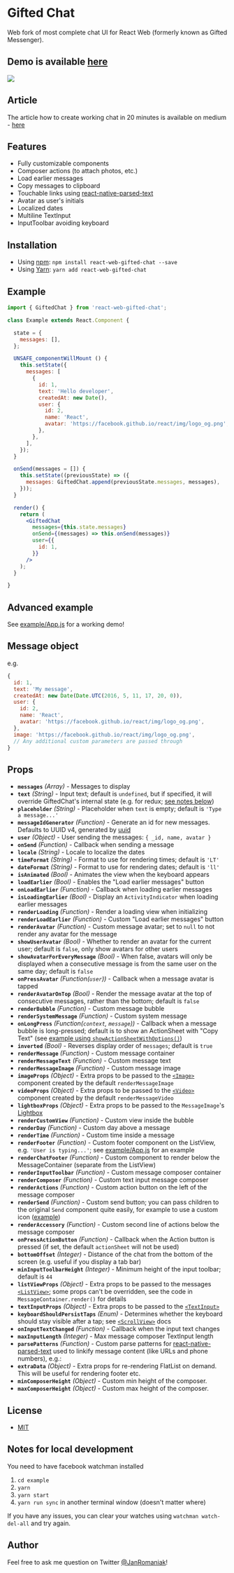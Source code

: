 # Gifted Chat

Web fork of most complete chat UI for React Web (formerly known as Gifted Messenger).

## Demo is available [here](https://codesandbox.io/s/pw6zzl542x)

![](https://thumbs.gfycat.com/VibrantRecklessIriomotecat-size_restricted.gif)

## Article
The article how to create working chat in 20 minutes is available on medium - [here](https://medium.com/@janromaniak/working-realtime-chat-in-react-in-less-than-20-minutes-335f9cf73d69)

## Features

- Fully customizable components
- Composer actions (to attach photos, etc.)
- Load earlier messages
- Copy messages to clipboard
- Touchable links using [react-native-parsed-text](https://github.com/taskrabbit/react-native-parsed-text)
- Avatar as user's initials
- Localized dates
- Multiline TextInput
- InputToolbar avoiding keyboard


## Installation

- Using [npm](https://www.npmjs.com/#getting-started): `npm install react-web-gifted-chat --save`
- Using [Yarn](https://yarnpkg.com/): `yarn add react-web-gifted-chat`

## Example

```jsx
import { GiftedChat } from 'react-web-gifted-chat';

class Example extends React.Component {

  state = {
    messages: [],
  };

  UNSAFE_componentWillMount () {
    this.setState({
      messages: [
        {
          id: 1,
          text: 'Hello developer',
          createdAt: new Date(),
          user: {
            id: 2,
            name: 'React',
            avatar: 'https://facebook.github.io/react/img/logo_og.png',
          },
        },
      ],
    });
  }

  onSend(messages = []) {
    this.setState((previousState) => ({
      messages: GiftedChat.append(previousState.messages, messages),
    }));
  }

  render() {
    return (
      <GiftedChat
        messages={this.state.messages}
        onSend={(messages) => this.onSend(messages)}
        user={{
          id: 1,
        }}
      />
    );
  }

}
```

## Advanced example

See [example/App.js](example/App.js) for a working demo!

## Message object

e.g.

```js
{
  id: 1,
  text: 'My message',
  createdAt: new Date(Date.UTC(2016, 5, 11, 17, 20, 0)),
  user: {
    id: 2,
    name: 'React',
    avatar: 'https://facebook.github.io/react/img/logo_og.png',
  },
  image: 'https://facebook.github.io/react/img/logo_og.png',
  // Any additional custom parameters are passed through
}
```

## Props

- **`messages`** _(Array)_ - Messages to display
- **`text`** _(String)_ - Input text; default is `undefined`, but if specified, it will override GiftedChat's internal state (e.g. for redux; [see notes below](#notes-for-redux))
- **`placeholder`** _(String)_ - Placeholder when `text` is empty; default is `'Type a message...'`
- **`messageIdGenerator`** _(Function)_ - Generate an id for new messages. Defaults to UUID v4, generated by [uuid](https://github.com/kelektiv/node-uuid)
- **`user`** _(Object)_ - User sending the messages: `{ _id, name, avatar }`
- **`onSend`** _(Function)_ - Callback when sending a message
- **`locale`** _(String)_ - Locale to localize the dates
- **`timeFormat`** _(String)_ - Format to use for rendering times; default is `'LT'`
- **`dateFormat`** _(String)_ - Format to use for rendering dates; default is `'ll'`
- **`isAnimated`** _(Bool)_ - Animates the view when the keyboard appears
- **`loadEarlier`** _(Bool)_ - Enables the "Load earlier messages" button
- **`onLoadEarlier`** _(Function)_ - Callback when loading earlier messages
- **`isLoadingEarlier`** _(Bool)_ - Display an `ActivityIndicator` when loading earlier messages
- **`renderLoading`** _(Function)_ - Render a loading view when initializing
- **`renderLoadEarlier`** _(Function)_ - Custom "Load earlier messages" button
- **`renderAvatar`** _(Function)_ - Custom message avatar; set to `null` to not render any avatar for the message
- **`showUserAvatar`** _(Bool)_ - Whether to render an avatar for the current user; default is `false`, only show avatars for other users
- **`showAvatarForEveryMessage`** _(Bool)_ - When false, avatars will only be displayed when a consecutive message is from the same user on the same day; default is `false`
- **`onPressAvatar`** _(Function(`user`))_ - Callback when a message avatar is tapped
- **`renderAvatarOnTop`** _(Bool)_ - Render the message avatar at the top of consecutive messages, rather than the bottom; default is `false`
- **`renderBubble`** _(Function)_ - Custom message bubble
- **`renderSystemMessage`** _(Function)_ - Custom system message
- **`onLongPress`** _(Function(`context`, `message`))_ - Callback when a message bubble is long-pressed; default is to show an ActionSheet with "Copy Text" (see [example using `showActionSheetWithOptions()`](https://github.com/FaridSafi/react-native-gifted-chat/blob/master@%7B2017-09-25%7D/src/Bubble.js#L96-L119))
- **`inverted`** _(Bool)_ - Reverses display order of `messages`; default is `true`
- **`renderMessage`** _(Function)_ - Custom message container
- **`renderMessageText`** _(Function)_ - Custom message text
- **`renderMessageImage`** _(Function)_ - Custom message image
- **`imageProps`** _(Object)_ - Extra props to be passed to the [`<Image>`](https://facebook.github.io/react-native/docs/image.html) component created by the default `renderMessageImage`
- **`videoProps`** _(Object)_ - Extra props to be passed to the [`<Video>`](https://github.com/react-native-community/react-native-video) component created by the default `renderMessageVideo`
- **`lightboxProps`** _(Object)_ - Extra props to be passed to the `MessageImage`'s [Lightbox](https://github.com/oblador/react-native-lightbox)
- **`renderCustomView`** _(Function)_ - Custom view inside the bubble
- **`renderDay`** _(Function)_ - Custom day above a message
- **`renderTime`** _(Function)_ - Custom time inside a message
- **`renderFooter`** _(Function)_ - Custom footer component on the ListView, e.g. `'User is typing...'`; see [example/App.js](example/App.js) for an example
- **`renderChatFooter`** _(Function)_ - Custom component to render below the MessageContainer (separate from the ListView)
- **`renderInputToolbar`** _(Function)_ - Custom message composer container
- **`renderComposer`** _(Function)_ - Custom text input message composer
- **`renderActions`** _(Function)_ - Custom action button on the left of the message composer
- **`renderSend`** _(Function)_ - Custom send button; you can pass children to the original `Send` component quite easily, for example to use a custom icon ([example](https://github.com/FaridSafi/react-native-gifted-chat/pull/487))
- **`renderAccessory`** _(Function)_ - Custom second line of actions below the message composer
- **`onPressActionButton`** _(Function)_ - Callback when the Action button is pressed (if set, the default `actionSheet` will not be used)
- **`bottomOffset`** _(Integer)_ - Distance of the chat from the bottom of the screen (e.g. useful if you display a tab bar)
- **`minInputToolbarHeight`** _(Integer)_ - Minimum height of the input toolbar; default is `44`
- **`listViewProps`** _(Object)_ - Extra props to be passed to the messages [`<ListView>`](https://facebook.github.io/react-native/docs/listview.html); some props can't be overridden, see the code in `MessageContainer.render()` for details
- **`textInputProps`** _(Object)_ - Extra props to be passed to the [`<TextInput>`](https://facebook.github.io/react-native/docs/textinput.html)
- **`keyboardShouldPersistTaps`** _(Enum)_ - Determines whether the keyboard should stay visible after a tap; see [`<ScrollView>`](https://facebook.github.io/react-native/docs/scrollview.html) docs
- **`onInputTextChanged`** _(Function)_ - Callback when the input text changes
- **`maxInputLength`** _(Integer)_ - Max message composer TextInput length
- **`parsePatterns`** _(Function)_ - Custom parse patterns for [react-native-parsed-text](https://github.com/taskrabbit/react-native-parsed-text) used to linkify message content (like URLs and phone numbers), e.g.:
- **`extraData`** _(Object)_ - Extra props for re-rendering FlatList on demand. This will be useful for rendering footer etc.
- **`minComposerHeight`** _(Object)_ - Custom min height of the composer.
- **`maxComposerHeight`** _(Object)_ - Custom max height of the composer.


## License

- [MIT](LICENSE)

## Notes for local development
You need to have facebook watchman installed


1. `cd example`
2. `yarn`
4. `yarn start`
5. `yarn run sync` in another terminal window (doesn't matter where)

If you have any issues, you can clear your watches using `watchman watch-del-all` and try again.

## Author

Feel free to ask me question on Twitter [@JanRomaniak](https://www.twitter.com/JanRomaniak)!

